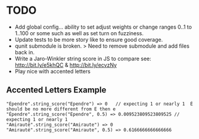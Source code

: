 # TODO
* Add global config... ability to set adjust weights or change 
  ranges 0..1 to 1..100 or some such as well as set turn on fuzziness.
* Update tests to be more story like to ensure good coverage.
* qunit submodule is broken. > Need to remove submodule and add files back in.
* Write a Jaro-Winkler string score in JS to compare see: http://bit.ly/e5khQC & http://bit.ly/ecvzNy 
* Play nice with accented letters


## Accented Letters Example
    "Épendre".string_score("Ependre") => 0   // expecting 1 or nearly 1  É should be no more different from E then e
    "Épendre".string_score("Ependre", 0.5) => 0.009523809523809525 // expecting 1 or nearly 1
    "Amirauté".string_score("Amiraute") => 0
    "Amirauté".string_score("Amiraute", 0.5) => 0.6166666666666666